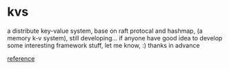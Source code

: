 # kvs
a distribute key-value system, base on raft protocal and hashmap, (a memory k-v system), still developing...
if anyone have good idea to develop some interesting framework stuff, let me know, :) thanks in advance

[reference](https://github.com/maemual/raft-zh_cn/blob/master/raft-zh_cn.md)